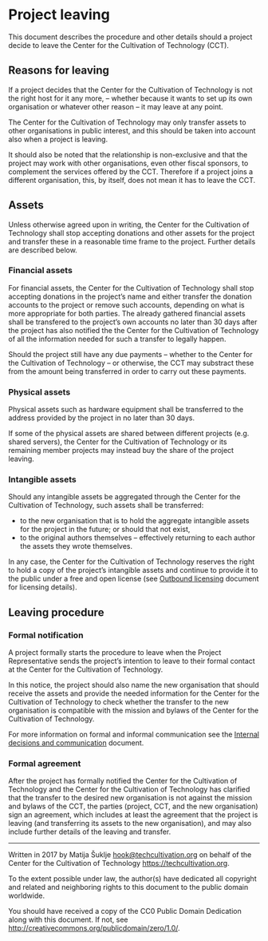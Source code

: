 # Project leaving

This document describes the procedure and other details should a project decide to leave the Center for the Cultivation of Technology (CCT).


## Reasons for leaving

If a project decides that the Center for the Cultivation of Technology is not the right host for it any more, – whether because it wants to set up its own organisation or whatever other reason – it may leave at any point.

The Center for the Cultivation of Technology may only transfer assets to other organisations in public interest, and this should be taken into account also when a project is leaving.

It should also be noted that the relationship is non-exclusive and that the project may work with other organisations, even other fiscal sponsors, to complement the services offered by the CCT. Therefore if a project joins a different organisation, this, by itself, does not mean it has to leave the CCT.


## Assets

Unless otherwise agreed upon in writing, the Center for the Cultivation of Technology shall stop accepting donations and other assets for the project and transfer these in a reasonable time frame to the project. Further details are described below.

### Financial assets

For financial assets, the Center for the Cultivation of Technology shall stop accepting donations in the project’s name and either transfer the donation accounts to the project or remove such accounts, depending on what is more appropriate for both parties. The already gathered financial assets shall be transfered to the project’s own accounts no later than 30 days after the project has also notified the the Center for the Cultivation of Technology of all the information needed for such a transfer to legally happen.

Should the project still have any due payments – whether to the Center for the Cultivation of Technology – or otherwise, the CCT may substract these from the amount being transferred in order to carry out these payments.

### Physical assets

Physical assets such as hardware equipment shall be transferred to the address provided by the project in no later than 30 days.

If some of the physical assets are shared between different projects (e.g. shared servers), the Center for the Cultivation of Technology or its remaining member projects may instead buy the share of the project leaving.

### Intangible assets

Should any intangible assets be aggregated through the Center for the Cultivation of Technology, such assets shall be transferred:

- to the new organisation that is to hold the aggregate intangible assets for the project in the future; or should that not exist,
- to the original authors themselves – effectively returning to each author the assets they wrote themselves.

In any case, the Center for the Cultivation of Technology reserves the right to hold a copy of the project’s intangible assets and continue to provide it to the public under a free and open license (see [Outbound licensing][outbound] document for licensing details).

[outbound]: Outbound_licensing.markdown


## Leaving procedure

### Formal notification

A project formally starts the procedure to leave when the Project Representative sends the project’s intention to leave to their formal contact at the Center for the Cultivation of Technology.

In this notice, the project should also name the new organisation that should receive the assets and provide the needed information for the Center for the Cultivation of Technology to check whether the transfer to the new organisation is compatible with the mission and bylaws of the Center for the Cultivation of Technology.

For more information on formal and informal communication see the [Internal decisions and communication][communication] document.

[communication]: /Internal_decisions_and_communication.markdown


### Formal agreement

After the project has formally notified the Center for the Cultivation of Technology and the Center for the Cultivation of Technology has clarified that the transfer to the desired new organisation is not against the mission and bylaws of the CCT, the parties (project, CCT, and the new organisation) sign an agreement, which includes at least the agreement that the project is leaving (and transferring its assets to the new organisation), and may also include further details of the leaving and transfer.


---

Written in 2017 by Matija Šuklje <hook@techcultivation.org> on behalf of the Center for the Cultivation of Technology <https://techcultivation.org>.

To the extent possible under law, the author(s) have dedicated all copyright and related and neighboring rights to this document to the public domain worldwide.

You should have received a copy of the CC0 Public Domain Dedication along with this document. If not, see <http://creativecommons.org/publicdomain/zero/1.0/>. 


